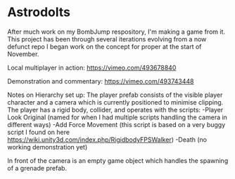 # Astrodolts
After much work on my BombJump respository, I'm making a game from it. This project has been through several iterations evolving from a now defunct repo
I began work on the concept for proper at the start of November. 

Local multiplayer in action:
https://vimeo.com/493678840

Demonstration and commentary:
https://vimeo.com/493743448

Notes on Hierarchy set up:
The player prefab consists of the visible player character and a camera which is currently positioned to minimise clipping.
The player has a rigid body, collider, and operates with the scripts:
-Player Look Original (named for when I had multiple scripts handling the camera in different ways)
-Add Force Movement (this script is based on a very buggy script I found on here https://wiki.unity3d.com/index.php/RigidbodyFPSWalker)
-Death (no working demonstration yet)

In front of the camera is an empty game object which handles the spawning of a grenade prefab.
